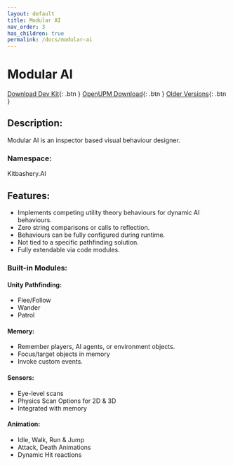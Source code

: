 ```yaml
---
layout: default
title: Modular AI
nav_order: 3
has_children: true
permalink: /docs/modular-ai
---
```


# Modular AI
[Download Dev Kit](https://github.com/Kitbashery/Modular-AI/releases/download/Development-Package/Kitbashery_ModularAI.unitypackage){: .btn }
[OpenUPM Download](https://openupm.com/packages/com.kitbashery.modular-ai/){: .btn }
[Older Versions](https://github.com/Kitbashery/Modular-AI/releases){: .btn }
<!--[Unity Asset Store](https://assetstore.unity.com/packages/slug/231965){: .btn }-->

## Description:
Modular AI is an inspector based visual behaviour designer.

### Namespace:
Kitbashery.AI

## Features:
* Implements competing utility theory behaviours for dynamic AI behaviours.
* Zero string comparisons or calls to reflection.
* Behaviours can be fully configured during runtime.
* Not tied to a specific pathfinding solution.
* Fully extendable via code modules.

### Built-in Modules:

#### Unity Pathfinding:
* Flee/Follow
* Wander
* Patrol

#### Memory:
* Remember players, AI agents, or environment objects.
* Focus/target objects in memory
* Invoke custom events.

#### Sensors:
* Eye-level scans
* Physics Scan Options for 2D & 3D
* Integrated with memory

#### Animation:
* Idle, Walk, Run & Jump
* Attack, Death Animations
* Dynamic Hit reactions
